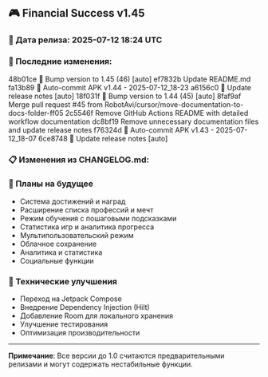 ## 🎮 Financial Success v1.45

### 📅 Дата релиза: 2025-07-12 18:24 UTC

### 🔄 Последние изменения:
48b01ce 🔖 Bump version to 1.45 (46) [auto]
ef7832b Update README.md
fa13b89 📱 Auto-commit APK v1.44 - 2025-07-12_18-23
a6156c0 📝 Update release notes [auto]
18f031f 🔖 Bump version to 1.44 (45) [auto]
8faf9af Merge pull request #45 from RobotAvi/cursor/move-documentation-to-docs-folder-ff05
2c5546f Remove GitHub Actions README with detailed workflow documentation
dc8bf19 Remove unnecessary documentation files and update release notes
f76324d 📱 Auto-commit APK v1.43 - 2025-07-12_18-07
6ce8748 📝 Update release notes [auto]

### 📋 Изменения из CHANGELOG.md:
### 🔮 Планы на будущее
- Система достижений и наград
- Расширение списка профессий и мечт
- Режим обучения с пошаговыми подсказками
- Статистика игр и аналитика прогресса
- Мультипользовательский режим
- Облачное сохранение
- Аналитика и статистика
- Социальные функции

### 🔧 Технические улучшения
- Переход на Jetpack Compose
- Внедрение Dependency Injection (Hilt)
- Добавление Room для локального хранения
- Улучшение тестирования
- Оптимизация производительности

---

**Примечание**: Все версии до 1.0 считаются предварительными релизами и могут содержать нестабильные функции.